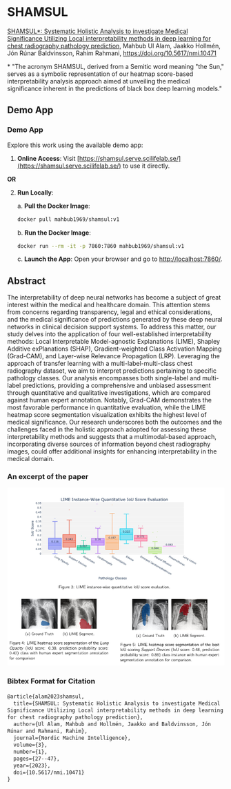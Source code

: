 # SHAMSUL

[SHAMSUL\*: Systematic Holistic Analysis to investigate Medical Significance Utilizing Local interpretability methods in deep learning for chest radiography pathology prediction](https://journals.uio.no/NMI/article/view/10471), Mahbub Ul Alam, Jaakko Hollmén, Jón Rúnar Baldvinsson, Rahim Rahmani, https://doi.org/10.5617/nmi.10471

\* "The acronym SHAMSUL, derived from a Semitic word meaning "the Sun," serves as a symbolic representation of our heatmap score-based interpretability analysis approach aimed at unveiling the medical significance inherent in the predictions of black box deep learning models."

## Demo App  

### Demo App  

Explore this work using the available demo app:  

1. **Online Access**: Visit [https://shamsul.serve.scilifelab.se/](https://shamsul.serve.scilifelab.se/) to use it directly.  

**OR**  

2. **Run Locally**:  

   a. **Pull the Docker Image**:  
   ```bash
   docker pull mahbub1969/shamsul:v1
   ```  

   b. **Run the Docker Image**:  
   ```bash
   docker run --rm -it -p 7860:7860 mahbub1969/shamsul:v1
   ```  

   c. **Launch the App**: Open your browser and go to [http://localhost:7860/](http://localhost:7860/).  

## Abstract

The interpretability of deep neural networks has become a subject of great interest within the medical and healthcare domain. This attention stems from concerns regarding transparency, legal and ethical considerations, and the medical significance of predictions generated by these deep neural networks in clinical decision support systems. To address this matter, our study delves into the application of four well-established interpretability methods: Local Interpretable Model-agnostic Explanations (LIME), Shapley Additive exPlanations (SHAP), Gradient-weighted Class Activation Mapping (Grad-CAM), and Layer-wise Relevance Propagation (LRP). Leveraging the approach of transfer learning with a multi-label-multi-class chest radiography dataset, we aim to interpret predictions pertaining to specific pathology classes. Our analysis encompasses both single-label and multi-label predictions, providing a comprehensive and unbiased assessment through quantitative and qualitative investigations, which are compared against human expert annotation. Notably, Grad-CAM demonstrates the most favorable performance in quantitative evaluation, while the LIME heatmap score segmentation visualization exhibits the highest level of medical significance. Our research underscores both the outcomes and the challenges faced in the holistic approach adopted for assessing these interpretability methods and suggests that a multimodal-based approach, incorporating diverse sources of information beyond chest radiography images, could offer additional insights for enhancing interpretability in the medical domain.

### An excerpt of the paper

![An excerpt of the paper](https://raw.githubusercontent.com/anondo1969/SHAMSUL/main/codes/excerpt.png)

### Bibtex Format for Citation

```
@article{alam2023shamsul,
  title={SHAMSUL: Systematic Holistic Analysis to investigate Medical Significance Utilizing Local interpretability methods in deep learning for chest radiography pathology prediction},
  author={Ul Alam, Mahbub and Hollmén, Jaakko and Baldvinsson, Jón Rúnar and Rahmani, Rahim},
  journal={Nordic Machine Intelligence},
  volume={3},
  number={1},
  pages={27--47},
  year={2023},
  doi={10.5617/nmi.10471}
}
```
